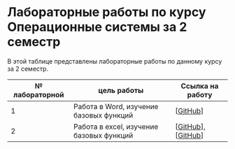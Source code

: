 # Лабораторные работы по курсу Операционные системы за 2 семестр
В этой таблице представлены лабораторные работы по данному курсу за 2 семестр.

| № лабораторной|цель работы|Ссылка на работу | 
|------|-----------|-----------------|
|1|Работа в Word, изучение базовых функций |[[GitHub](2.5.docx)]|
|2|Работа в excel, изучение базовых функций|[[GitHub](LAB_3-3.xls)],[[GitHub](LAB_3-4.xls)]|